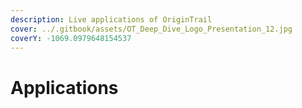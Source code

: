 ```yaml
---
description: Live applications of OriginTrail
cover: ../.gitbook/assets/OT_Deep_Dive_Logo_Presentation_12.jpg
coverY: -1069.0979648154537
---
```


# Applications

